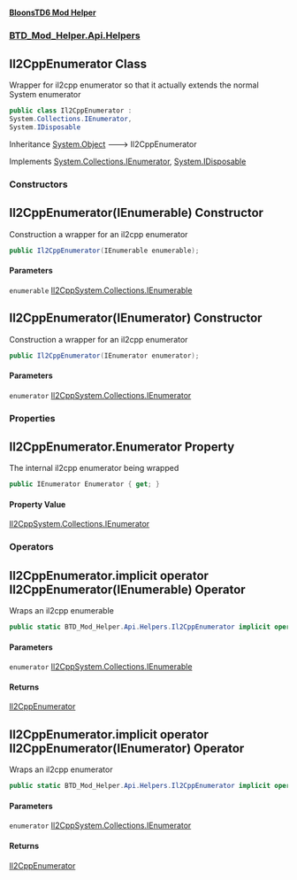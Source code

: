 #### [BloonsTD6 Mod Helper](README.md 'README')
### [BTD_Mod_Helper.Api.Helpers](README.md#BTD_Mod_Helper.Api.Helpers 'BTD_Mod_Helper.Api.Helpers')

## Il2CppEnumerator Class

Wrapper for il2cpp enumerator so that it actually extends the normal System enumerator

```csharp
public class Il2CppEnumerator :
System.Collections.IEnumerator,
System.IDisposable
```

Inheritance [System.Object](https://docs.microsoft.com/en-us/dotnet/api/System.Object 'System.Object') &#129106; Il2CppEnumerator

Implements [System.Collections.IEnumerator](https://docs.microsoft.com/en-us/dotnet/api/System.Collections.IEnumerator 'System.Collections.IEnumerator'), [System.IDisposable](https://docs.microsoft.com/en-us/dotnet/api/System.IDisposable 'System.IDisposable')
### Constructors

<a name='BTD_Mod_Helper.Api.Helpers.Il2CppEnumerator.Il2CppEnumerator(IEnumerable)'></a>

## Il2CppEnumerator(IEnumerable) Constructor

Construction a wrapper for an il2cpp enumerator

```csharp
public Il2CppEnumerator(IEnumerable enumerable);
```
#### Parameters

<a name='BTD_Mod_Helper.Api.Helpers.Il2CppEnumerator.Il2CppEnumerator(IEnumerable).enumerable'></a>

`enumerable` [Il2CppSystem.Collections.IEnumerable](https://docs.microsoft.com/en-us/dotnet/api/Il2CppSystem.Collections.IEnumerable 'Il2CppSystem.Collections.IEnumerable')

<a name='BTD_Mod_Helper.Api.Helpers.Il2CppEnumerator.Il2CppEnumerator(IEnumerator)'></a>

## Il2CppEnumerator(IEnumerator) Constructor

Construction a wrapper for an il2cpp enumerator

```csharp
public Il2CppEnumerator(IEnumerator enumerator);
```
#### Parameters

<a name='BTD_Mod_Helper.Api.Helpers.Il2CppEnumerator.Il2CppEnumerator(IEnumerator).enumerator'></a>

`enumerator` [Il2CppSystem.Collections.IEnumerator](https://docs.microsoft.com/en-us/dotnet/api/Il2CppSystem.Collections.IEnumerator 'Il2CppSystem.Collections.IEnumerator')
### Properties

<a name='BTD_Mod_Helper.Api.Helpers.Il2CppEnumerator.Enumerator'></a>

## Il2CppEnumerator.Enumerator Property

The internal il2cpp enumerator being wrapped

```csharp
public IEnumerator Enumerator { get; }
```

#### Property Value
[Il2CppSystem.Collections.IEnumerator](https://docs.microsoft.com/en-us/dotnet/api/Il2CppSystem.Collections.IEnumerator 'Il2CppSystem.Collections.IEnumerator')
### Operators

<a name='BTD_Mod_Helper.Api.Helpers.Il2CppEnumerator.op_ImplicitBTD_Mod_Helper.Api.Helpers.Il2CppEnumerator(IEnumerable)'></a>

## Il2CppEnumerator.implicit operator Il2CppEnumerator(IEnumerable) Operator

Wraps an il2cpp enumerable

```csharp
public static BTD_Mod_Helper.Api.Helpers.Il2CppEnumerator implicit operator Il2CppEnumerator(IEnumerable enumerator);
```
#### Parameters

<a name='BTD_Mod_Helper.Api.Helpers.Il2CppEnumerator.op_ImplicitBTD_Mod_Helper.Api.Helpers.Il2CppEnumerator(IEnumerable).enumerator'></a>

`enumerator` [Il2CppSystem.Collections.IEnumerable](https://docs.microsoft.com/en-us/dotnet/api/Il2CppSystem.Collections.IEnumerable 'Il2CppSystem.Collections.IEnumerable')

#### Returns
[Il2CppEnumerator](BTD_Mod_Helper.Api.Helpers.Il2CppEnumerator.md 'BTD_Mod_Helper.Api.Helpers.Il2CppEnumerator')

<a name='BTD_Mod_Helper.Api.Helpers.Il2CppEnumerator.op_ImplicitBTD_Mod_Helper.Api.Helpers.Il2CppEnumerator(IEnumerator)'></a>

## Il2CppEnumerator.implicit operator Il2CppEnumerator(IEnumerator) Operator

Wraps an il2cpp enumerator

```csharp
public static BTD_Mod_Helper.Api.Helpers.Il2CppEnumerator implicit operator Il2CppEnumerator(IEnumerator enumerator);
```
#### Parameters

<a name='BTD_Mod_Helper.Api.Helpers.Il2CppEnumerator.op_ImplicitBTD_Mod_Helper.Api.Helpers.Il2CppEnumerator(IEnumerator).enumerator'></a>

`enumerator` [Il2CppSystem.Collections.IEnumerator](https://docs.microsoft.com/en-us/dotnet/api/Il2CppSystem.Collections.IEnumerator 'Il2CppSystem.Collections.IEnumerator')

#### Returns
[Il2CppEnumerator](BTD_Mod_Helper.Api.Helpers.Il2CppEnumerator.md 'BTD_Mod_Helper.Api.Helpers.Il2CppEnumerator')